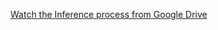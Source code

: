 [Watch the Inference process from Google Drive](https://drive.google.com/file/d/1dfMc1sTgRcM-JgGnB74Ci_k-vVNFyRba/view?usp=share_link)
